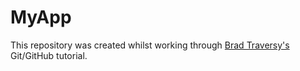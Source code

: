 # MyApp

This repository was created whilst working through [Brad Traversy's](https://github.com/bradtraversy) Git/GitHub tutorial.